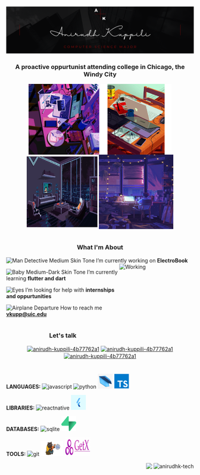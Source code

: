 ![](./mainHeader.png)

<h3 align="center">A proactive oppurtunist attending college in Chicago, the Windy City</h3>

<p align="center">
<img align="center" src="header1IMAGE.gif" width=190 height=190/> <img align="center" src="./header2IMAGE.gif" width=190 height=190/> <img align="center" src="./header3IMAGE.gif" width=190 height=190/> <img align="center" src="./header5IMAGE.gif" width=200 height=200/> 
</p>

<h1></h1>

<h3 align="center">What I'm About</h3>

<img src="https://raw.githubusercontent.com/Tarikul-Islam-Anik/Animated-Fluent-Emojis/master/Emojis/People%20with%20professions/Man%20Detective%20Medium%20Skin%20Tone.png" alt="Man Detective Medium Skin Tone" width="30" height="30" /> I’m currently working on **ElectroBook** <img src="./whataboutIMAGE.gif" align="right" alt="Working" width="200" height="200" />

<img src="https://raw.githubusercontent.com/Tarikul-Islam-Anik/Animated-Fluent-Emojis/master/Emojis/People%20with%20professions/Baby%20Medium-Dark%20Skin%20Tone.png" alt="Baby Medium-Dark Skin Tone" width="30" height="30" /> I’m currently learning **flutter and dart**

<img src="https://raw.githubusercontent.com/Tarikul-Islam-Anik/Animated-Fluent-Emojis/master/Emojis/Hand%20gestures/Eyes.png" alt="Eyes" width="30" height="30" /> I’m looking for help with **internships and oppurtunities**

<img src="https://raw.githubusercontent.com/Tarikul-Islam-Anik/Animated-Fluent-Emojis/master/Emojis/Travel%20and%20places/Airplane%20Departure.png" alt="Airplane Departure" width="30" height="30" /> How to reach me **vkupp@uic.edu**


<h1></h1>

<h3 align="center">Let's talk</h3>

<p align="center">
  <a href="https://linkedin.com/in/anirudh-kuppili-4b77762a1" target="_blank"><img align="center" src="https://user-images.githubusercontent.com/74038190/235294012-0a55e343-37ad-4b0f-924f-c8431d9d2483.gif" alt="anirudh-kuppili-4b77762a1" height="60" width="60" /></a>
  <a href="https://discordapp.com/users/ani_bytes" target="_blank"><img align="center" src="https://user-images.githubusercontent.com/74038190/235294015-47144047-25ab-417c-af1b-6746820a20ff.gif" alt="anirudh-kuppili-4b77762a1" height="60" width="60" /></a>
  <a href="https://api.whatsapp.com/send/?phone=5633965540&text&type=phone_number&app_absent=0" target="_blank"><img align="center" src="https://user-images.githubusercontent.com/74038190/235294019-40007353-6219-4ec5-b661-b3c35136dd0b.gif" alt="anirudh-kuppili-4b77762a1" height="60" width="60" /></a>
</p>

<h1></h1> 

**LANGUAGES:** 
<img 
  src="https://user-images.githubusercontent.com/74038190/212257454-16e3712e-945a-4ca2-b238-408ad0bf87e6.gif" 
  alt="javascript" 
  width="40" 
  height="40"
/> 
<img 
  src="https://user-images.githubusercontent.com/74038190/212257472-08e52665-c503-4bd9-aa20-f5a4dae769b5.gif" 
  alt="python" 
  width="40" 
  height="40"
/>
<img 
  src="./dart_icon.png" 
  alt="dart" 
  width="40" 
  height="40"
/> 
<img 
  src="https://raw.githubusercontent.com/devicons/devicon/master/icons/typescript/typescript-original.svg" 
  alt="typescript" 
  width="40" 
  height="40"
/>

**LIBRARIES:**
<img 
  src="https://user-images.githubusercontent.com/74038190/212257467-871d32b7-e401-42e8-a166-fcfd7baa4c6b.gif" 
  alt="reactnative" 
  width="40" 
  height="40"
/>
<img 
  src="./flutter_icon.png" 
  alt="flutter" 
  width="40" 
  height="40"
/>

**DATABASES:**
<img 
  src="https://www.vectorlogo.zone/logos/sqlite/sqlite-icon.svg" 
  alt="sqlite" 
  width="40" 
  height="40"
/> 
<img 
  src="./supabase_icon.png" 
  alt="supabase" 
  width="40" 
  height="40"
/> 

**TOOLS:**
<img 
  src="https://user-images.githubusercontent.com/74038190/212281775-b468df30-4edc-4bf8-a4ee-f52e1aaddc86.gif" 
  alt="git" 
  width="50" 
  height="40"
/>
<img 
  src="./zustand_icon.png" 
  alt="zustand" 
  width="60" 
  height="40"
/>
<img 
  src="./getx_icon.png" 
  alt="getx" 
  width="70" 
  height="50"
/> 

<p align="right">
  <img align="center" src="https://leetcard.jacoblin.cool/Ani_Bytes"/>
  <img align="center" src="https://camo.githubusercontent.com/cb1831bff0e6002e0eb90cc4b4865f0cddfd288b3e47752786c0d060ae986d00/68747470733a2f2f6769746875622d726561646d652d73746174732e76657263656c2e6170702f6170692f746f702d6c616e67733f757365726e616d653d616e69727564686b2d746563682673686f775f69636f6e733d74727565266c6f63616c653d656e266c61796f75743d636f6d70616374" alt="anirudhk-tech"/>
</p>
